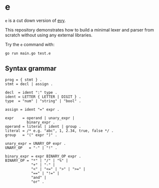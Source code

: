 # e

`e` is a cut down version of [evy](https://github.com/foxygoat/evy).

This repository demonstrates how to build a minimal lexer and parser from
scratch without using any external libraries.

Try the `e` command with:

```sh
go run main.go test.e
```

## Syntax grammar

```
prog = { stmt } .
stmt = decl | assign .

decl  = ident ":" type .
ident = LETTER { LETTER | DIGIT } .
type  = "num" | "string" | "bool" .

assign = ident "=" expr .

expr    = operand | unary_expr |
          binary_expr .
operand = literal | ident | group .
literal = /* e.g. "abc", 1, 2.34, true, false */ .
group   = "(" expr ")" .

unary_expr = UNARY_OP expr .
UNARY_OP   = "-" | "!" .

binary_expr = expr BINARY_OP expr .
BINARY_OP = "*" | "/" | "%" |
            "+" | "-" |
            "<" | "<=" | ">" | ">=" |
            "==" | "!=" |
            "and" |
            "or" .
```

